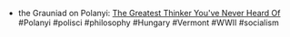 - the Grauniad on Polanyi: [The Greatest Thinker You've Never Heard Of](https://www.theguardian.com/books/article/2024/jun/23/the-greatest-thinker-youve-never-heard-of-expert-who-explained-hitlers-rise-is-finally-in-the-spotlight) #Polanyi #polisci #philosophy #Hungary #Vermont #WWII #socialism